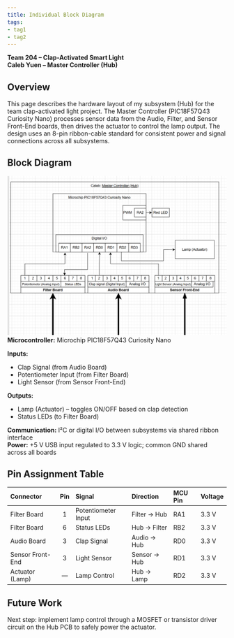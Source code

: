 ```yaml
---
title: Individual Block Diagram
tags:
- tag1
- tag2
---
```


**Team 204 – Clap-Activated Smart Light**  
**Caleb Yuen – Master Controller (Hub)**  


## Overview
This page describes the hardware layout of my subsystem (Hub) for the team clap-activated light project. The Master Controller (PIC18F57Q43 Curiosity Nano) processes sensor data from the Audio, Filter, and Sensor Front-End boards, then drives the actuator to control the lamp output. The design uses an 8-pin ribbon-cable standard for consistent power and signal connections across all subsystems.


## Block Diagram 
![Caleb Yuen: Master Controller (Hub) ](HubController.png)
**Microcontroller:** Microchip PIC18F57Q43 Curiosity Nano  

**Inputs:**  
- Clap Signal (from Audio Board)  
- Potentiometer Input (from Filter Board)  
- Light Sensor (from Sensor Front-End)  

**Outputs:**  
- Lamp (Actuator) – toggles ON/OFF based on clap detection  
- Status LEDs (to Filter Board)  

**Communication:** I²C or digital I/O between subsystems via shared ribbon interface  
**Power:** +5 V USB input regulated to 3.3 V logic; common GND shared across all boards  

## Pin Assignment Table
| Connector | Pin | Signal | Direction | MCU Pin | Voltage |
|:-----------|:---:|:--------|:-----------|:---------|:---------|
| Filter Board | 1 | Potentiometer Input | Filter → Hub | RA1 | 3.3 V |
| Filter Board | 6 | Status LEDs | Hub → Filter | RB2 | 3.3 V |
| Audio Board | 3 | Clap Signal | Audio → Hub | RD0 | 3.3 V |
| Sensor Front-End | 3 | Light Sensor | Sensor → Hub | RD1 | 3.3 V |
| Actuator (Lamp) | — | Lamp Control | Hub → Lamp | RD2 | 3.3 V |


## Future Work
Next step: implement lamp control through a MOSFET or transistor driver circuit on the Hub PCB to safely power the actuator.
